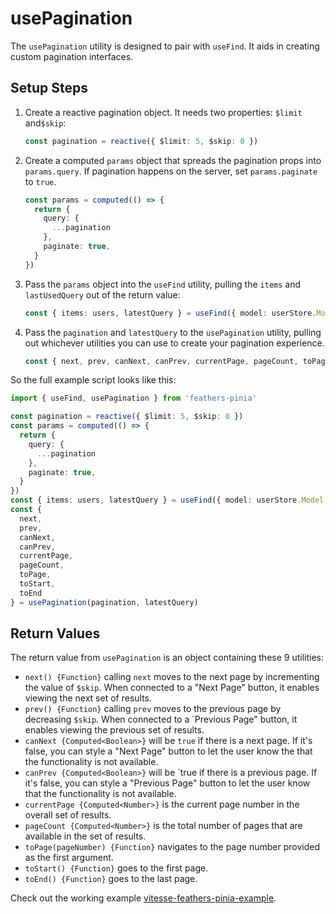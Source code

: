 # usePagination

The `usePagination` utility is designed to pair with `useFind`. It aids in creating custom pagination interfaces.

## Setup Steps

1. Create a reactive pagination object. It needs two properties:  `$limit` and`$skip`:

    ```ts
    const pagination = reactive({ $limit: 5, $skip: 0 })
    ```

2. Create a computed `params` object that spreads the pagination props into `params.query`. If pagination happens on the server, set `params.paginate` to `true`.

    ```ts
    const params = computed(() => {
      return {
        query: {
          ...pagination
        },
        paginate: true,
      }
    })
    ```

3. Pass the `params` object into the `useFind` utility, pulling the `items` and `lastUsedQuery` out of the return value:

    ```ts
    const { items: users, latestQuery } = useFind({ model: userStore.Model, params })
    ```

4. Pass the `pagination` and `latestQuery` to the `usePagination` utility, pulling out whichever utilities you can use to create your pagination experience.

    ```ts
    const { next, prev, canNext, canPrev, currentPage, pageCount, toPage, toStart, toEnd } = usePagination(pagination, latestQuery)
    ```

So the full example script looks like this:

```ts
import { useFind, usePagination } from 'feathers-pinia'

const pagination = reactive({ $limit: 5, $skip: 0 })
const params = computed(() => {
  return {
    query: {
      ...pagination
    },
    paginate: true,
  }
})
const { items: users, latestQuery } = useFind({ model: userStore.Model, params })
const {
  next,
  prev,
  canNext,
  canPrev,
  currentPage,
  pageCount,
  toPage,
  toStart,
  toEnd
} = usePagination(pagination, latestQuery)
```

## Return Values

The return value from `usePagination` is an object containing these 9 utilities:

- `next() {Function}` calling `next` moves to the next page by incrementing the value of `$skip`. When connected to a "Next Page" button, it enables viewing the next set of results.
- `prev() {Function}` calling `prev` moves to the previous page by decreasing `$skip`. When connected to a `Previous Page" button, it enables viewing the previous set of results.
- `canNext {Computed<Boolean>}` will be `true` if there is a next page. If it's false, you can style a "Next Page" button to let the user know the that the functionality is not available.
- `canPrev {Computed<Boolean>}` will be `true if there is a previous page. If it's false, you can style a "Previous Page" button to let the user know that the functionality is not available.
- `currentPage {Computed<Number>}` is the current page number in the overall set of results.
- `pageCount {Computed<Number>}` is the total number of pages that are available in the set of results.
- `toPage(pageNumber) {Function}` navigates to the page number provided as the first argument.
- `toStart() {Function}` goes to the first page.
- `toEnd() {Function}` goes to the last page.

Check out the working example [vitesse-feathers-pinia-example](https://github.com/marshallswain/vitesse-feathers-pinia-example).

